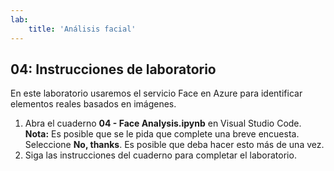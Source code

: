 ```yaml
---
lab:
    title: 'Análisis facial'
---
```


## 04: Instrucciones de laboratorio
En este laboratorio usaremos el servicio Face en Azure para identificar elementos reales basados en imágenes.

1.  Abra el cuaderno **04 - Face Analysis.ipynb** en Visual Studio Code.
    **Nota:** Es posible que se le pida que complete una breve encuesta. Seleccione **No, thanks**. Es posible que deba hacer esto más de una vez.
2.  Siga las instrucciones del cuaderno para completar el laboratorio.
